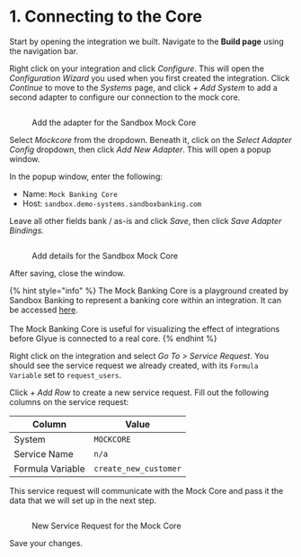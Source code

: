 # 1. Connecting to the Core

Start by opening the integration we built. Navigate to the **Build page** using the navigation bar.

Right click on your integration and click _Configure_. This will open the _Configuration Wizard_ you used when you first created the integration. Click _Continue_ to move to the _Systems_ page, and click _+ Add System_ to add a second adapter to configure our connection to the mock core.

<figure><img src="../../.gitbook/assets/Screenshot 2025-02-13 at 3.42.57 PM.png" alt=""><figcaption><p>Add the adapter for the Sandbox Mock Core</p></figcaption></figure>

Select _Mockcore_ from the dropdown. Beneath it, click on the _Select Adapter Config_ dropdown, then click _Add New Adapter_. This will open a popup window.

In the popup window, enter the following:

* Name: `Mock Banking Core`
* Host: `sandbox.demo-systems.sandboxbanking.com`

Leave all other fields bank / as-is and click _Save_, then click _Save Adapter Bindings._&#x20;

<figure><img src="../../.gitbook/assets/Screenshot 2025-02-13 at 3.44.05 PM.png" alt=""><figcaption><p>Add details for the Sandbox Mock Core</p></figcaption></figure>

After saving, close the window.

{% hint style="info" %}
The Mock Banking Core is a playground created by Sandbox Banking to represent a banking core within an integration. It can be accessed [here](https://sandbox.demo-systems.sandboxbanking.com). \
\
The Mock Banking Core is useful for visualizing the effect of integrations before Glyue is connected to a real core.
{% endhint %}

Right click on the integration and select _Go To > Service Request_. You should see the service request we already created, with its `Formula Variable` set to `request_users`.&#x20;

Click _+ Add Row_ to create a new service request. Fill out the following columns on the service request:

| Column           | Value                 |
| ---------------- | --------------------- |
| System           | `MOCKCORE`            |
| Service Name     | `n/a`                 |
| Formula Variable | `create_new_customer` |

This service request will communicate with the Mock Core and pass it the data that we will set up in the next step.

<figure><img src="../../.gitbook/assets/Screenshot 2025-02-25 at 4.28.53 PM.png" alt=""><figcaption><p>New Service Request for the Mock Core</p></figcaption></figure>

Save your changes.
